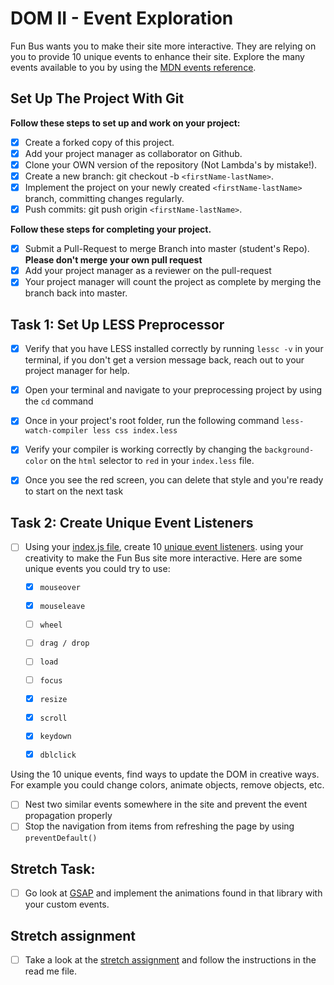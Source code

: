 # DOM II - Event Exploration

Fun Bus wants you to make their site more interactive. They are relying on you to provide 10 unique events to enhance their site. Explore the many events available to you by using the [MDN events reference](https://developer.mozilla.org/en-US/docs/Web/Events).

## Set Up The Project With Git

**Follow these steps to set up and work on your project:**

- [x] Create a forked copy of this project.
- [x] Add your project manager as collaborator on Github.
- [x] Clone your OWN version of the repository (Not Lambda's by mistake!).
- [x] Create a new branch: git checkout -b `<firstName-lastName>`.
- [x] Implement the project on your newly created `<firstName-lastName>` branch, committing changes regularly.
- [x] Push commits: git push origin `<firstName-lastName>`.

**Follow these steps for completing your project.**

- [x] Submit a Pull-Request to merge <firstName-lastName> Branch into master (student's Repo). **Please don't merge your own pull request**
- [x] Add your project manager as a reviewer on the pull-request
- [x] Your project manager will count the project as complete by merging the branch back into master.

## Task 1: Set Up LESS Preprocessor

- [x] Verify that you have LESS installed correctly by running `lessc -v` in your terminal, if you don't get a version message back, reach out to your project manager for help.

- [x] Open your terminal and navigate to your preprocessing project by using the `cd` command

- [x] Once in your project's root folder, run the following command `less-watch-compiler less css index.less`

- [x] Verify your compiler is working correctly by changing the `background-color` on the `html` selector to `red` in your `index.less` file.

- [x] Once you see the red screen, you can delete that style and you're ready to start on the next task

## Task 2: Create Unique Event Listeners

- [ ] Using your [index.js file](js/index.js), create 10 [unique event listeners](https://developer.mozilla.org/en-US/docs/Web/Events). using your creativity to make the Fun Bus site more interactive. Here are some unique events you could try to use:

  - [x] `mouseover`

  - [x] `mouseleave`

  - [ ] `wheel`

  - [ ] `drag / drop`

  - [ ] `load`

  - [ ] `focus`

  - [x] `resize`

  - [x] `scroll`

  - [x] `keydown`

  - [x] `dblclick`

Using the 10 unique events, find ways to update the DOM in creative ways. For example you could change colors, animate objects, remove objects, etc.

- [ ] Nest two similar events somewhere in the site and prevent the event propagation properly
- [ ] Stop the navigation from items from refreshing the page by using `preventDefault()`

## Stretch Task:

- [ ] Go look at [GSAP](https://greensock.com/) and implement the animations found in that library with your custom events.

## Stretch assignment

- [ ] Take a look at the [stretch assignment](stretch-assignment) and follow the instructions in the read me file.
